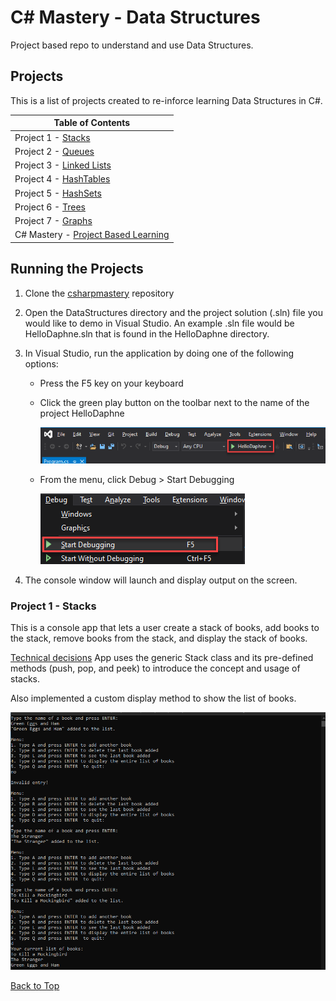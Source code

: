 # C# Mastery - Data Structures

Project based repo to understand and use Data Structures.

## Projects

This is a list of projects created to re-inforce learning Data Structures in C#.

| Table of Contents                                                                                                                  |
| ---------------------------------------------------------------------------------------------------------------------------------- |
| Project 1 - [Stacks](https://github.com/thisislink/csharpmastery/blob/main/DataStructuresREADME.md#project-1---stacks)             |
| Project 2 - [Queues](https://github.com/thisislink/csharpmastery/blob/main/DataStructuresREADME.md#project-2---queues)             |
| Project 3 - [Linked Lists](https://github.com/thisislink/csharpmastery/blob/main/DataStructuresREADME.md#project-3---linked-lists) |
| Project 4 - [HashTables](https://github.com/thisislink/csharpmastery/blob/main/DataStructuresREADME.md#project-4---hashtables)     |
| Project 5 - [HashSets](https://github.com/thisislink/csharpmastery/blob/main/DataStructuresREADME.md#project-5---hashsets)         |
| Project 6 - [Trees](https://github.com/thisislink/csharpmastery/blob/main/DataStructuresREADME.md#project-6---trees)               |
| Project 7 - [Graphs](https://github.com/thisislink/csharpmastery/blob/main/DataStructuresREADME.md#project-7---graphs)             |
| C# Mastery - [Project Based Learning](https://github.com/thisislink/csharpmastery)                                                 |

## Running the Projects

1. Clone the [csharpmastery](https://github.com/thisislink/csharpmastery.git) repository
2. Open the DataStructures directory and the project solution (.sln) file you would like to demo in Visual Studio. An example .sln file would be HelloDaphne.sln that is found in the HelloDaphne directory.
3. In Visual Studio, run the application by doing one of the following options:

   - Press the F5 key on your keyboard
   - Click the green play button on the toolbar next to the name of the project HelloDaphne

     ![image](https://github.com/thisislink/csharpmastery/blob/main/Assets/RunningProjectsReadmeAssets/play-button.png?raw=true)

   - From the menu, click Debug > Start Debugging

     ![image](https://github.com/thisislink/csharpmastery/blob/main/Assets/RunningProjectsReadmeAssets/start-debugging.png?raw=true)

4. The console window will launch and display output on the screen.

### Project 1 - Stacks

This is a console app that lets a user create a stack of books, add books to the stack, remove books from the stack, and display the stack of books.

<ins>Technical decisions</ins>
App uses the generic Stack class and its pre-defined methods (push, pop, and peek) to introduce the concept and usage of stacks.

Also implemented a custom display method to show the list of books.

![image](https://github.com/thisislink/csharpmastery/blob/main/DataStructures/Assets/StacksAssets/stacks-books.png?raw=true)

[Back to Top](https://github.com/thisislink/csharpmastery/blob/main/DataStructuresREADME.md#projects)
